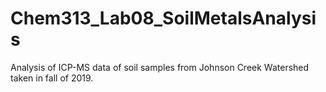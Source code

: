 # Chem313_Lab08_SoilMetalsAnalysis
Analysis of ICP-MS data of soil samples from Johnson Creek Watershed taken in fall of 2019.
